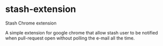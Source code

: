 stash-extension
===============

Stash Chrome extension

A simple extension for google chrome that allow stash user to 
be notified when pull-request open without polling the e-mail
all the time.
